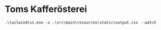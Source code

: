 # Toms Kafferösterei

````shell
.\tailwindcss.exe -o .\src\main\resources\static\output.css --watch
````
